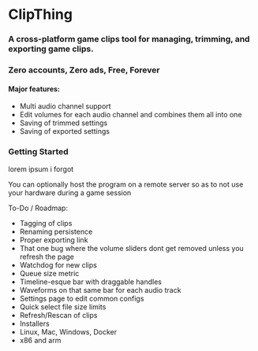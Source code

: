 # ClipThing

### A cross-platform game clips tool for managing, trimming, and exporting game clips.
### Zero accounts, Zero ads, Free, Forever

#### Major features:
- Multi audio channel support
 - Edit volumes for each audio channel and combines them all into one
- Saving of trimmed settings
- Saving of exported settings

### Getting Started

lorem ipsum i forgot


You can optionally host the program on a remote server so as to not use your hardware during a game session



To-Do / Roadmap:

- Tagging of clips
- Renaming persistence
- Proper exporting link
- That one bug where the volume sliders dont get removed unless you refresh the page
- Watchdog for new clips
- Queue size metric
- Timeline-esque bar with draggable handles
- Waveforms on that same bar for each audio track
- Settings page to edit common configs
- Quick select file size limits
- Refresh/Rescan of clips
- Installers
 - Linux, Mac, Windows, Docker
 - x86 and arm
